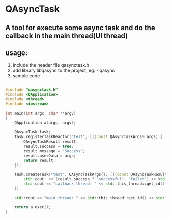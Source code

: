 # QAsyncTask
## A tool for execute some async task and do the callback in the main thread(UI thread)

## usage:
1. include the header file qasynctask.h
2. add library libqasync to the project, eg. -lqasync
3. sample code 

```cpp

#include "qasynctask.h"
#include <QApplication>
#include <thread>
#include <iostream>

int main(int argc, char **argv)
{
    QApplication a(argc, argv);
    
    QAsyncTask task;
    task.registerTaskReactor("test", [](const QAsyncTaskArgs& args) {
        QAsyncTaskResult result;
        result.success = true;
        result.message = "Success";
        result.userData = args;
        return result;
    });

    task.createTask("test", QAsyncTaskArgs{}, [](const QAsyncTaskResult& result) {
        std::cout  << (result.success ? "successful": "failed") << std::endl;
        std::cout << "callback thread: " << std::this_thread::get_id() << std::endl;
    });

    std::cout << "main thread: " << std::this_thread::get_id() << std::endl ;

    return a.exec();
}

```


